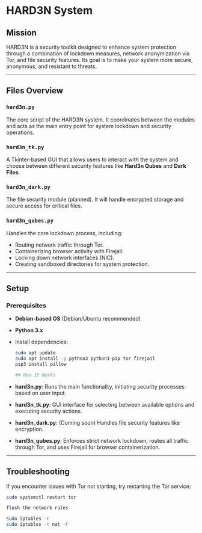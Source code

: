 # HARD3N System

## Mission
HARD3N is a security toolkit designed to enhance system protection through a combination of lockdown measures, network anonymization via Tor, and file security features. Its goal is to make your system more secure, anonymous, and resistant to threats.

---

## Files Overview

### `hard3n.py`
The core script of the HARD3N system. It coordinates between the modules and acts as the main entry point for system lockdown and security operations.

### `hard3n_tk.py`
A Tkinter-based GUI that allows users to interact with the system and choose between different security features like **Hard3n Qubes** and **Dark Files**.

### `hard3n_dark.py`
The file security module (planned). It will handle encrypted storage and secure access for critical files.

### `hard3n_qubes.py`
Handles the core lockdown process, including:
- Routing network traffic through Tor.
- Containerizing browser activity with Firejail.
- Locking down network interfaces (NIC).
- Creating sandboxed directories for system protection.

---

## Setup

### Prerequisites
- **Debian-based OS** (Debian/Ubuntu recommended)
- **Python 3.x**
- Install dependencies:

  ```bash
  sudo apt update
  sudo apt install -y python3 python3-pip tor firejail
  pip3 install pillow
  
  ## How It Works

- **hard3n.py**: Runs the main functionality, initiating security processes based on user input.
- **hard3n_tk.py**: GUI interface for selecting between available options and executing security actions.
- **hard3n_dark.py**: (Coming soon) Handles file security features like encryption.
- **hard3n_qubes.py**: Enforces strict network lockdown, routes all traffic through Tor, and uses Firejail for browser containerization.

---

## Troubleshooting

If you encounter issues with Tor not starting, try restarting the Tor service:

```bash
sudo systemctl restart tor

flush the network rules

sudo iptables -F
sudo iptables -t nat -F